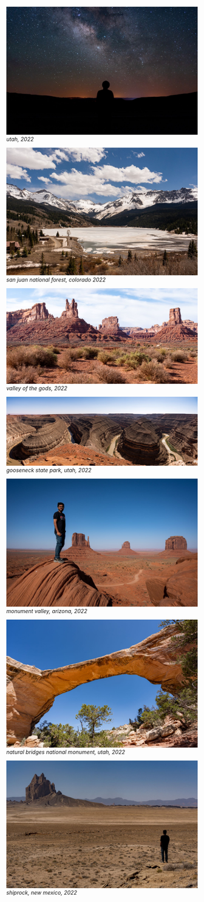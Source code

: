 ![image](/assets/images/tr1.jpg)
*utah, 2022*

![image](/assets/images/tr2.jpg)
*san juan national forest, colorado 2022*

![image](/assets/images/tr3.jpg)
*valley of the gods, 2022*

![image](/assets/images/tr4.jpg)
*gooseneck state park, utah, 2022*

![image](/assets/images/tr5.jpg)
*monument valley, arizona, 2022*

![image](/assets/images/tr6.jpg)
*natural bridges national monument, utah, 2022*

![image](/assets/images/tr7.jpg)
*shiprock, new mexico, 2022*

